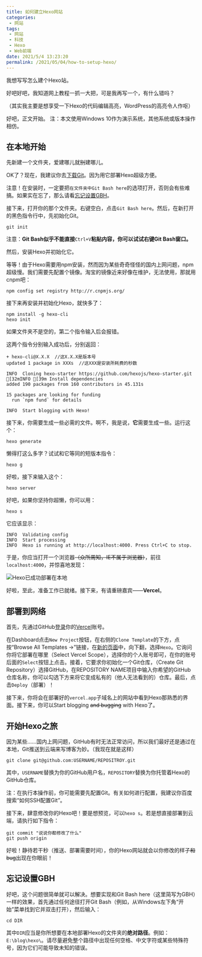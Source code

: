 ```yaml
---
title: 如何建立Hexo网站
categories:
 - 网站
tags:
 - 网站
 - 科技
 - Hexo
 - Web前端
date: 2021/5/4 13:23:20
permalink: /2021/05/04/how-to-setup-hexo/
---
```


我想写写怎么建个Hexo站。

好吧好吧，我知道网上教程一抓一大把，可是我再写一个，有什么错吗？

（其实我主要是想享受一下Hexo的代码编辑高亮，WordPress的高亮令人作呕）

<!-- more -->

好吧，正文开始。
注：本文使用Windows 10作为演示系统，其他系统或版本操作相仿。

## 在本地开始

先新建一个文件夹，爱建哪儿就~~别~~建哪儿。

OK了？现在，我建议你去[下载Git](http://git-scm.com/downloads)。因为用它部署Hexo超级方便。

注意！在安装时，一定要把```在文件夹中Git Bash here```的选项打开，否则会有些难搞。如果实在忘了，那么请看[忘记设置GBH](#忘记设置GBH)。

接下来，打开你的那个文件夹。右键空白，点击```Git Bash here```。然后，在新打开的黑色指令行中，先初始化Git。

```
git init
```

注意：<strong>Git Bash似乎不能直接</strong>```Ctrl+V```<strong>粘贴内容，你可以试试右键Git Bash窗口。</strong>

然后，安装Hexo并初始化它。

等等！由于Hexo需要用npm安装，然而因为某些奇奇怪怪的国内上网问题，npm超级慢。我们需要先配置个镜像。淘宝的镜像近来好像在维护，无法使用，那就用cnpm吧：

```
npm config set registry http://r.cnpmjs.org/
```

接下来再安装并初始化Hexo，就快多了：

```
npm install -g hexo-cli
hexo init
```
<p class="note note-warning">
如果文件夹不是空的，第二个指令输入后会报错。</p>

这两个指令分别输入成功后，分别返回：

```
+ hexo-cli@X.X.X  //这X.X.X是版本号
updated 1 package in XXXs  //这XXX是安装所耗费的秒数
```

```
INFO  Cloning hexo-starter https://github.com/hexojs/hexo-starter.git
[32mINFO [39m Install dependencies
added 190 packages from 160 contributors in 45.131s

15 packages are looking for funding
  run `npm fund` for details

INFO  Start blogging with Hexo!
```
接下来，你需要生成一些必需的文件。啊不，我是说，**它**需要生成一些。运行这个：

```hexo
hexo generate
```

懒得打这么多字？试试和它等同的短版本指令：

```hexo
hexo g
```

好啦，接下来输入这个：

```hexo
hexo server
```

好吧，如果你坚持你超懒，你可以用：

```hexo
hexo s
```

它应该显示：

```
INFO  Validating config
INFO  Start processing
INFO  Hexo is running at http://localhost:4000. Press Ctrl+C to stop.
```

于是，你应当打开一个浏览器~~（众所周知，IE不属于浏览器）~~，前往```localhost:4000```，并惊喜地发现：

![Hexo已成功部署在本地](https://ss.caozm.tk//img//hexo-demo.png)

好啦，至此，准备工作已就绪。接下来，有请重磅嘉宾——**Vercel**。

## 部署到网络

首先，先通过GitHub[登录](https://vercel.com/login)你的[Vercel](https://vercel.com/)账号。

在Dashboard点击```New Project```按钮，在右侧的```Clone Template```的下方，点按“Browse All Templates →”链接，在[新的页面](https://vercel.com/new/templates)中，向下翻，选择```Hexo```。它询问你将它部署在哪里（Select Vercel Scope），选择你的个人账号即可，在你的账号后面的```Select```按钮上点击。接着，它要求你初始化一个Git仓库，（Create Git Repository）选择GitHub，在REPOSITORY NAME项目中输入你希望的GitHub仓库名称，你可以勾选下方来将它变成私有的（他人无法看到的）仓库。最后，点击```Deploy```（部署）！

接下来，你将会在部署好的```vercel.app```子域名上的网站中看到Hexo那熟悉的界面。接下来，你可以Start blogging ~~and bugging~~ with Hexo了。

## 开始Hexo之旅

因为某些……国内上网问题，GitHub有时无法正常访问，所以我们最好还是通过在本地，Git推送到云端来写博客为妙。（我现在就是这样）

```git
git clone git@github.com:USERNAME/REPOSITROY.git
```

其中，```USERNAME```替换为你的GitHub用户名，```REPOSITORY```替换为你托管着Hexo的GitHub仓库。

<p class="note note-warning">
注：在执行本操作前，你可能需要先配置Git。有关如何进行配置，我建议你百度搜索“如何SSH配置Git”。</p>

接下来，肆意修改你的Hexo吧！要是想预览，可以```hexo s```。若是想直接部署到云端，请执行如下指令：

```git
git commit "说说你都修改了什么"
git push origin
```

好啦！静待若干秒（推送、部署需要时间），你的Hexo网站就会以你修改的样子~~和bug~~出现在你眼前！

## 忘记设置GBH

好吧，这个问题很简单就可以解决。想要实现和Git Bash here（这里简写为GBH）一样的效果，首先通过任何途径打开Git Bash（例如，从Windows左下角“开始”菜单找到它并双击打开），然后输入：

```git
cd DIR
```

其中```DIR```应当是你所想要在本地部署Hexo的文件夹的**绝对路径**。例如：```E:\blog\hexo\```。请尽量避免整个路径中出现任何空格、中文字符或某些特殊符号，因为它们可能导致未知的错误。

